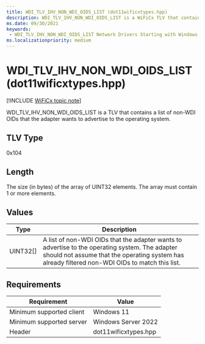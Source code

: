 ```yaml
---
title: WDI_TLV_IHV_NON_WDI_OIDS_LIST (dot11wificxtypes.hpp)
description: WDI_TLV_IHV_NON_WDI_OIDS_LIST is a WiFiCx TLV that contains a list of non-WDI OIDs that the adapter wants to advertise to the operating system.
ms.date: 09/30/2021
keywords:
 - WDI_TLV_IHV_NON_WDI_OIDS_LIST Network Drivers Starting with Windows Vista
ms.localizationpriority: medium
---
```


# WDI\_TLV\_IHV\_NON\_WDI\_OIDS\_LIST (dot11wificxtypes.hpp)

[!INCLUDE [WiFiCx topic note](../includes/wificx-version-warning.md)]


WDI\_TLV\_IHV\_NON\_WDI\_OIDS\_LIST is a TLV that contains a list of non-WDI OIDs that the adapter wants to advertise to the operating system.

## TLV Type


0x104

## Length


The size (in bytes) of the array of UINT32 elements. The array must contain 1 or more elements.

## Values


| Type       | Description                                                                                                                                                                                       |
|------------|---------------------------------------------------------------------------------------------------------------------------------------------------------------------------------------------------|
| UINT32\[\] | A list of non-WDI OIDs that the adapter wants to advertise to the operating system. The adapter should not assume that the operating system has already filtered non-WDI OIDs to match this list. |

 

## Requirements

|Requirement|Value|
|--- |--- |
|Minimum supported client|Windows 11|
|Minimum supported server|Windows Server 2022|
|Header|dot11wificxtypes.hpp|

 

 




